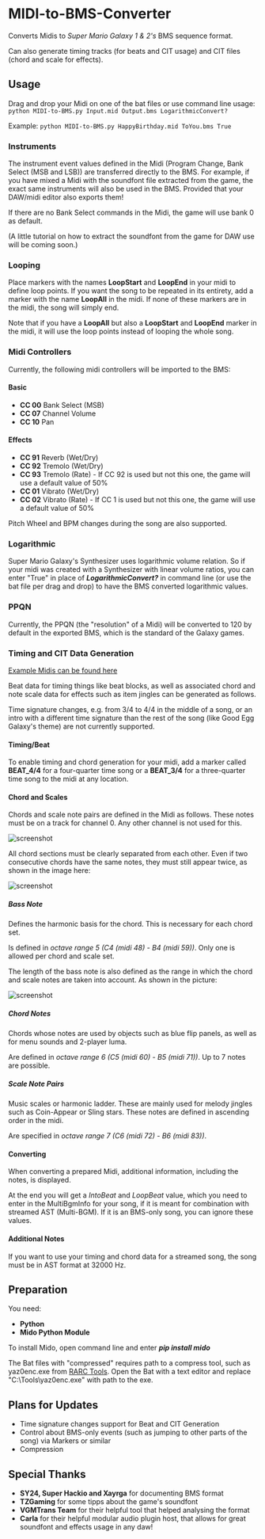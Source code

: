 # MIDI-to-BMS-Converter
Converts Midis to *Super Mario Galaxy 1 &amp; 2's* BMS sequence format.

Can also generate timing tracks (for beats and CIT usage) and CIT files (chord and scale for effects).

## Usage
Drag and drop your Midi on one of the bat files or use command line usage:
`python MIDI-to-BMS.py Input.mid Output.bms LogarithmicConvert?`

Example: `python MIDI-to-BMS.py HappyBirthday.mid ToYou.bms True`
### Instruments
The instrument event values defined in the Midi (Program Change, Bank Select (MSB and LSB)) are transferred directly to the BMS.
For example, if you have mixed a Midi with the soundfont file extracted from the game, the exact same instruments will also be used in the BMS.
Provided that your DAW/midi editor also exports them!

If there are no Bank Select commands in the Midi, the game will use bank 0 as default.

(A little tutorial on how to extract the soundfont from the game for DAW use will be coming soon.)
### Looping
Place markers with the names **LoopStart** and **LoopEnd** in your midi to define loop points.
If you want the song to be repeated in its entirety, add a marker with the name **LoopAll** in the midi.
If none of these markers are in the midi, the song will simply end.

Note that if you have a **LoopAll** but also a **LoopStart** and **LoopEnd** marker in the midi, it will use the loop points instead of looping the whole song.

### Midi Controllers
Currently, the following midi controllers will be imported to the BMS:

#### Basic
- **CC 00** Bank Select (MSB)
- **CC 07** Channel Volume
- **CC 10** Pan

#### Effects
- **CC 91** Reverb (Wet/Dry)
- **CC 92** Tremolo (Wet/Dry)
- **CC 93** Tremolo (Rate) - If CC 92 is used but not this one, the game will use a default value of 50%
- **CC 01** Vibrato (Wet/Dry)
- **CC 02** Vibrato (Rate) - If CC 1 is used but not this one, the game will use a default value of 50%

Pitch Wheel and BPM changes during the song are also supported.

### Logarithmic
Super Mario Galaxy's Synthesizer uses logarithmic volume relation. So if your midi was created with a Synthesizer with linear volume ratios, you can enter "True" in place of ***LogarithmicConvert?*** in command line (or use the bat file per drag and drop) to have the BMS converted logarithmic values.

### PPQN
Currently, the PPQN (the "resolution" of a Midi) will be converted to 120 by default in the exported BMS, which is the standard of the Galaxy games.

### Timing and CIT Data Generation
[Example Midis can be found here](https://kuribo64.net/get.php?id=vAtG6DE5AoRxOOGp)

Beat data for timing things like beat blocks, as well as associated chord and note scale data for effects such as item jingles can be generated as follows.

Time signature changes, e.g. from 3/4 to 4/4 in the middle of a song, or an intro with a different time signature than the rest of the song (like Good Egg Galaxy's theme) are not currently supported.

#### Timing/Beat
To enable timing and chord generation for your midi, add a marker called **BEAT_4/4** for a four-quarter time song or a **BEAT_3/4** for a three-quarter time song to the midi at any location.

#### Chord and Scales
Chords and scale note pairs are defined in the Midi as follows. These notes must be on a track for channel 0. Any other channel is not used for this.

![screenshot](CIT_Explain1.png)

All chord sections must be clearly separated from each other. Even if two consecutive chords have the same notes, they must still appear twice, as shown in the image here:

![screenshot](CIT_Explain3.png)

##### Bass Note
Defines the harmonic basis for the chord. This is necessary for each chord set.

Is defined in *octave range 5 (C4 (midi 48) - B4 (midi 59))*. Only one is allowed per chord and scale set.

The length of the bass note is also defined as the range in which the chord and scale notes are taken into account. As shown in the picture:

![screenshot](CIT_Explain2.png)

##### Chord Notes
Chords whose notes are used by objects such as blue flip panels, as well as for menu sounds and 2-player luma.

Are defined in *octave range 6 (C5 (midi 60) - B5 (midi 71))*. Up to 7 notes are possible.

##### Scale Note Pairs
Music scales or harmonic ladder. These are mainly used for melody jingles such as Coin-Appear or Sling stars.
These notes are defined in ascending order in the midi.

Are specified in *octave range 7 (C6 (midi 72) - B6 (midi 83))*.

#### Converting
When converting a prepared Midi, additional information, including the notes, is displayed.

At the end you will get a *IntoBeat* and *LoopBeat* value, which you need to enter in the MultiBgmInfo for your song, if it is meant for combination with streamed AST (Multi-BGM). If it is an BMS-only song, you can ignore these values.

#### Additional Notes
If you want to use your timing and chord data for a streamed song, the song must be in AST format at 32000 Hz.


## Preparation
You need:
* **Python**
* **Mido Python Module**

To install Mido, open command line and enter ***pip install mido*** 

The Bat files with "compressed" requires path to a compress tool, such as yaz0enc.exe from [RARC Tools](https://kuribo64.net/get.php?id=5c98RKoV3uJdGBin). Open the Bat with a text editor and replace "C:\Tools\yaz0enc.exe" with path to the exe.

## Plans for Updates
* Time signature changes support for Beat and CIT Generation
* Control about BMS-only events (such as jumping to other parts of the song) via Markers or similar
* Compression

## Special Thanks
* **SY24, Super Hackio and Xayrga** for documenting BMS format
* **TZGaming** for some tipps about the game's soundfont
* **VGMTrans Team** for their helpful tool that helped analysing the format
* **Carla** for their helpful modular audio plugin host, that allows for great soundfont and effects usage in any daw!
